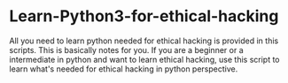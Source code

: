# Learn-Python3-for-ethical-hacking
All you need to learn python needed for ethical hacking is provided in this scripts. This is basically notes for you. If you are a beginner or a intermediate in python and want to learn ethical hacking, use this script to learn what's needed for ethical hacking in python perspective.
